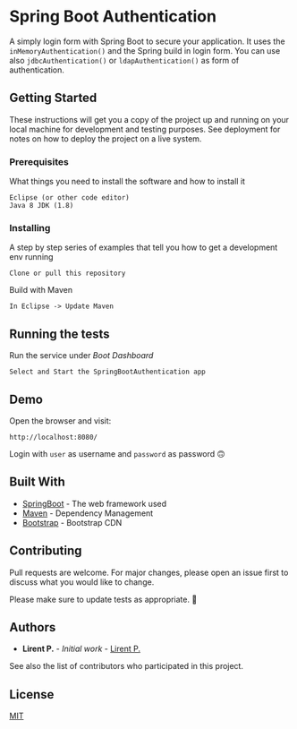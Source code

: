 # Spring Boot Authentication

A simply login form with Spring Boot to secure your application. It uses the `inMemoryAuthentication()` and the Spring build in login form.
You can use also `jdbcAuthentication()` or `ldapAuthentication()` as form of authentication.

## Getting Started

These instructions will get you a copy of the project up and running on your local machine for development and testing purposes. See deployment for notes on how to deploy the project on a live system.

### Prerequisites

What things you need to install the software and how to install it

```
Eclipse (or other code editor)
Java 8 JDK (1.8)
```

### Installing

A step by step series of examples that tell you how to get a development env running


```
Clone or pull this repository
```

Build with Maven

```
In Eclipse -> Update Maven
```


## Running the tests

Run the service under *Boot Dashboard*

```
Select and Start the SpringBootAuthentication app
```

## Demo

Open the browser and visit:

```
http://localhost:8080/
```

Login with `user` as username and `password` as password 🙃

## Built With

* [SpringBoot](https://spring.io/) - The web framework used
* [Maven](https://maven.apache.org/) - Dependency Management
* [Bootstrap](https://getbootstrap.com/) - Bootstrap CDN


## Contributing

Pull requests are welcome. For major changes, please open an issue first to discuss what you would like to change.

Please make sure to update tests as appropriate. :tada:


## Authors

* **Lirent P.** - *Initial work* - [Lirent P.](https://github.com/lirent)
 
See also the list of contributors who participated in this project.

## License

[MIT](https://choosealicense.com/licenses/mit/)
